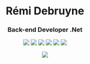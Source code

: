 <h1 align="center"> Rémi Debruyne </br></h1>
<h3 align="center">Back-end Developer .Net</h3>

<div align="center">
  <a target="_blank"href="https://www.linkedin.com/in/r%C3%A9mi-debruyne-827663151/"><img src="https://img.shields.io/badge/LinkedIn-0077B5?style=for-the-badge&logo=linkedin&logoColor=white"/></a>
  <a href="mailto:remidbrn@gmail.com"><img src="https://img.shields.io/badge/Gmail-D14836?style=for-the-badge&logo=gmail&logoColor=white"/></a>
  <img src="https://img.shields.io/badge/JavaScript-323330?style=for-the-badge&logo=javascript&logoColor=F7DF1E"/>
  <img src="https://img.shields.io/badge/.NET-512BD4?style=for-the-badge&logo=dotnet&logoColor=white"/>
  <img src="https://img.shields.io/badge/C%23-239120?style=for-the-badge&logo=c-sharp&logoColor=white"/>
  <img src="https://img.shields.io/badge/PostgreSQL-316192?style=for-the-badge&logo=postgresql&logoColor=white"/>

  <p align="center"> </p>
<img src="https://github-readme-stats.vercel.app/api?username=RemiDebruyne&theme=ambient_gradient&show=reviews&hide=contribs,issues&show_icons=true" /img>
</div>



<!---
RemiDebruyne/RemiDebruyne is a ✨ special ✨ repository because its `README.md` (this file) appears on your GitHub profile.
You can click the Preview link to take a look at your changes.
--->
